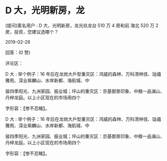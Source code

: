 # D 大，光明新房，龙

(提问)匿名用户 : D 大，光明新房，龙光玖龙台 510 万 4 房和前 海北 520 万 2 房，投资，您建议选哪个？

2019-02-28

回答：(0 赞)

评论区：

D 大 : 举个例子：16 年后在龙岗大戶型重灾区：鸿威的森林、万科清林径、珑禧雅苑、深业紫麟山、水岸新都、海航城、中

骏四季阳光、九洲家园、振业城；坪山的重灾区：京基御景印象、中粮一品澜山、丹梓龙庭。以上小区现在的市场用四个

字形容：【惨不忍睹】。

D 大 : 举个例子：16 年后在龙岗大戶型重灾区：鸿威的森林、万科清林径、珑禧雅苑、深业紫麟山、水岸新都、海航城、中

骏四季阳光、九洲家园、振业城；坪山的重灾区：京基御景印象、中粮一品澜山、丹梓龙庭。以上小区现在的市场用四个

字形容：【惨不忍睹】。